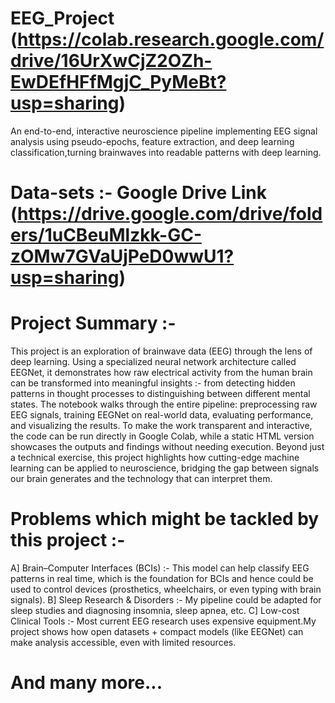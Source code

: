 # EEG_Project (https://colab.research.google.com/drive/16UrXwCjZ2OZh-EwDEfHFfMgjC_PyMeBt?usp=sharing)
An end-to-end, interactive neuroscience pipeline implementing EEG signal analysis using pseudo-epochs, feature extraction, and deep learning classification,turning brainwaves into readable patterns with deep learning.

# Data-sets :- Google Drive Link (https://drive.google.com/drive/folders/1uCBeuMlzkk-GC-zOMw7GVaUjPeD0wwU1?usp=sharing)


# Project Summary :- 
This project is an exploration of brainwave data (EEG) through the lens of deep learning. Using a specialized neural network architecture called EEGNet, it demonstrates how raw electrical activity from the human brain can be transformed into meaningful insights :- from detecting hidden patterns in thought processes to distinguishing between different mental states. The notebook walks through the entire pipeline: preprocessing raw EEG signals, training EEGNet on real-world data, evaluating performance, and visualizing the results. To make the work transparent and interactive, the code can be run directly in Google Colab, while a static HTML version showcases the outputs and findings without needing execution. Beyond just a technical exercise, this project highlights how cutting-edge machine learning can be applied to neuroscience, bridging the gap between signals our brain generates and the technology that can interpret them.


# Problems which might be tackled by this project :-

A] Brain–Computer Interfaces (BCIs) :- This model can help classify EEG patterns in real time, which is the foundation for BCIs and hence could be used to control devices (prosthetics, wheelchairs, or even typing with brain signals).
B] Sleep Research & Disorders :- My pipeline could be adapted for sleep studies and diagnosing insomnia, sleep apnea, etc.
C] Low-cost Clinical Tools :- Most current EEG research uses expensive equipment.My project shows how open datasets + compact models (like EEGNet) can make analysis accessible, even with limited resources.
# And many more...
